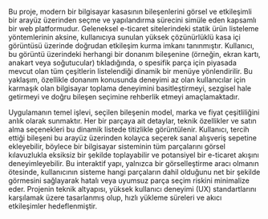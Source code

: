 Bu proje, modern bir bilgisayar kasasının bileşenlerini görsel ve etkileşimli bir arayüz üzerinden seçme ve yapılandırma sürecini simüle eden kapsamlı bir web platformudur. Geleneksel e-ticaret sitelerindeki statik ürün listeleme yöntemlerinin aksine, kullanıcıya sunulan yüksek çözünürlüklü kasa içi görüntüsü üzerinde doğrudan etkileşim kurma imkanı tanınmıştır. Kullanıcı, bu görüntü üzerindeki herhangi bir donanım bileşenine (örneğin, ekran kartı, anakart veya soğutucular) tıkladığında, o spesifik parça için piyasada mevcut olan tüm çeşitlerin listelendiği dinamik bir menüye yönlendirilir. Bu yaklaşım, özellikle donanım konusunda deneyimi az olan kullanıcılar için karmaşık olan bilgisayar toplama deneyimini basitleştirmeyi, sezgisel hale getirmeyi ve doğru bileşen seçimine rehberlik etmeyi amaçlamaktadır.

Uygulamanın temel işlevi, seçilen bileşenin model, marka ve fiyat çeşitliliğini anlık olarak sunmaktır. Her bir parçaya ait detaylar, teknik özellikler ve satın alma seçenekleri bu dinamik listede titizlikle görüntülenir. Kullanıcı, tercih ettiği bileşeni bu arayüz üzerinden kolayca seçerek sanal alışveriş sepetine ekleyebilir, böylece bir bilgisayar sisteminin tüm parçalarını görsel kılavuzlukla eksiksiz bir şekilde toplayabilir ve potansiyel bir e-ticaret akışını deneyimleyebilir. Bu interaktif yapı, yalnızca bir görselleştirme aracı olmanın ötesinde, kullanıcının sisteme hangi parçaların dahil olduğunu net bir şekilde görmesini sağlayarak hatalı veya uyumsuz parça seçim riskini minimalize eder. Projenin teknik altyapısı, yüksek kullanıcı deneyimi (UX) standartlarını karşılamak üzere tasarlanmış olup, hızlı yükleme süreleri ve akıcı etkileşimler hedeflenmiştir.
